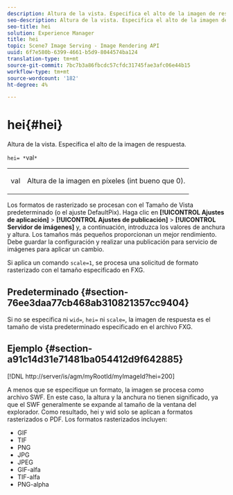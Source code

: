 ```yaml
---
description: Altura de la vista. Especifica el alto de la imagen de respuesta.
seo-description: Altura de la vista. Especifica el alto de la imagen de respuesta.
seo-title: hei
solution: Experience Manager
title: hei
topic: Scene7 Image Serving - Image Rendering API
uuid: 6f7e580b-6399-4661-b5d9-8044574ba124
translation-type: tm+mt
source-git-commit: 7bc7b3a86fbcdc57cfdc31745fae3afc06e44b15
workflow-type: tm+mt
source-wordcount: '182'
ht-degree: 4%

---
```



# hei{#hei}

Altura de la vista. Especifica el alto de la imagen de respuesta.

`hei= *`val`*`

<table id="simpletable_627E67D201744588815325F3C55F76A5"> 
 <tr class="strow"> 
  <td class="stentry"> <p><span class="codeph"> <span class="varname"> val</span></span> </p> </td> 
  <td class="stentry"> <p>Altura de la imagen en píxeles (int bueno que 0). </p></td> 
 </tr> 
</table>

Los formatos de rasterizado se procesan con el Tamaño de Vista predeterminado (o el ajuste DefaultPix). Haga clic en **[!UICONTROL Ajustes de aplicación]** > **[!UICONTROL Ajustes de publicación]** > **[!UICONTROL Servidor de imágenes]** y, a continuación, introduzca los valores de anchura y altura. Los tamaños más pequeños proporcionan un mejor rendimiento. Debe guardar la configuración y realizar una publicación para servicio de imágenes para aplicar un cambio.

Si aplica un comando `scale=1`, se procesa una solicitud de formato rasterizado con el tamaño especificado en FXG.

## Predeterminado {#section-76ee3daa77cb468ab310821357cc9404}

Si no se especifica ni `wid=`, `hei=` ni `scale=`, la imagen de respuesta es el tamaño de vista predeterminado especificado en el archivo FXG.

## Ejemplo {#section-a91c14d31e71481ba054412d9f642885}

[!DNL http://server/is/agm/myRootId/myImageId?hei=200]

A menos que se especifique un formato, la imagen se procesa como archivo SWF. En este caso, la altura y la anchura no tienen significado, ya que el SWF generalmente se expande al tamaño de la ventana del explorador. Como resultado, hei y wid solo se aplican a formatos rasterizados o PDF. Los formatos rasterizados incluyen:

* GIF
* TIF
* PNG
* JPG
* JPEG
* GIF-alfa
* TIF-alfa
* PNG-alpha

